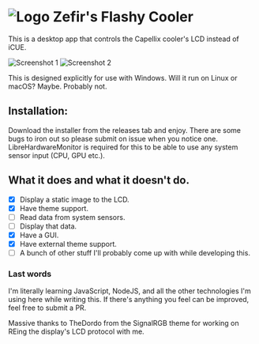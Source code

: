 # ![Logo](https://raw.githubusercontent.com/brunostjohn/zefirs-flashy-cooler/main/assets/images/favicon-32x32.png) Zefir's Flashy Cooler
This is a desktop app that controls the Capellix cooler's LCD instead of iCUE.

![Screenshot 1](https://raw.githubusercontent.com/brunostjohn/zefirs-flashy-cooler/main/screenshot.png)
![Screenshot 2](https://raw.githubusercontent.com/brunostjohn/zefirs-flashy-cooler/main/screenshot2.png)

This is designed explicitly for use with Windows.
Will it run on Linux or macOS? Maybe. Probably not.

## Installation:
Download the installer from the releases tab and enjoy. There are some bugs to iron out so please submit on issue when you notice one. LibreHardwareMonitor is required for this to be able to use any system sensor input (CPU, GPU etc.).

## What it does and what it doesn't do.
- [x] Display a static image to the LCD.
- [x] Have theme support.
- [ ] Read data from system sensors.
- [ ] Display that data.
- [x] Have a GUI.
- [x] Have external theme support.
- [ ] A bunch of other stuff I'll probably come up with while developing this.

### Last words
I'm literally learning JavaScript, NodeJS, and all the other technologies I'm using here while writing this. If there's anything you feel can be improved, feel free to submit a PR.

Massive thanks to TheDordo from the SignalRGB theme for working on REing the display's LCD protocol with me.